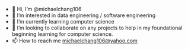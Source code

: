- 👋 Hi, I’m @michaelchang106
- 👀 I’m interested in data engineering / software engineering
- 🌱 I’m currently learning computer science
- 💞️ I’m looking to collaborate on any projects to help in my foundational beginning learning for computer science.
- 📫 How to reach me michaelchang106@yahoo.com

<!---
michaelchang106/michaelchang106 is a ✨ special ✨ repository because its `README.md` (this file) appears on your GitHub profile.
You can click the Preview link to take a look at your changes.
--->
